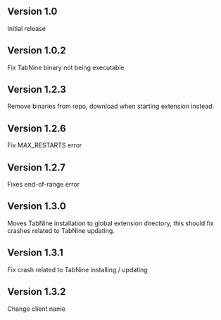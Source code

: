## Version 1.0

Initial release

## Version 1.0.2

Fix TabNine binary not being executable

## Version 1.2.3

Remove binaries from repo, download when starting extension instead.

## Version 1.2.6

Fix MAX_RESTARTS error

## Version 1.2.7

Fixes end-of-range error

## Version 1.3.0

Moves TabNine installation to global extension directory, this should fix crashes related to TabNine updating.

## Version 1.3.1

Fix crash related to TabNine installing / updating

## Version 1.3.2

Change client name
